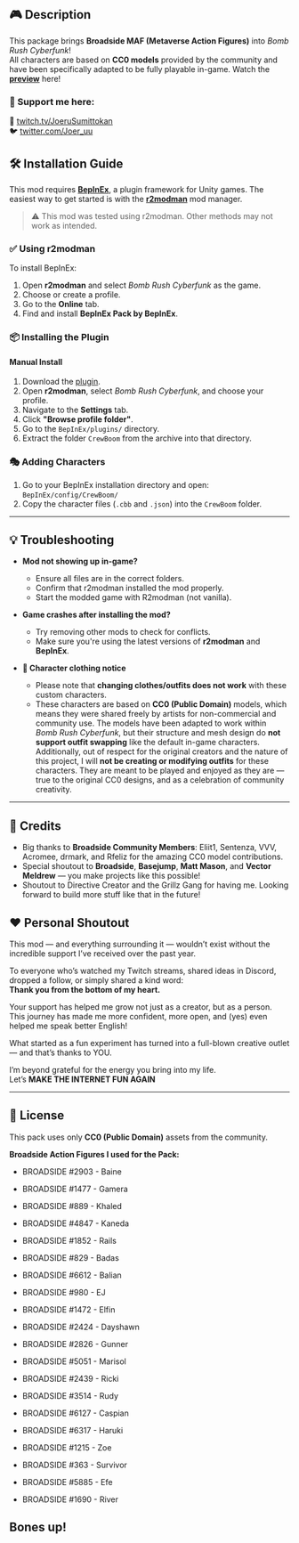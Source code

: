 ## 🎮 Description

This package brings **Broadside MAF (Metaverse Action Figures)** into *Bomb Rush Cyberfunk*!  
All characters are based on **CC0 models** provided by the community and have been specifically adapted to be fully playable in-game. Watch the [**preview**](https://youtu.be/n6h4D9FPCpQ) here! 


### 🚀 Support me here:

🎥 [twitch.tv/JoeruSumittokan](https://twitch.tv/JoeruSumittokan)  
🐦 [twitter.com/Joer_uu](https://twitter.com/Joer_uu)

## 🛠 Installation Guide

This mod requires [**BepInEx**](https://thunderstore.io/package/bbepis/BepInExPack/), a plugin framework for Unity games. The easiest way to get started is with the [**r2modman**](https://thunderstore.io/package/ebkr/r2modman/) mod manager.

> ⚠️ This mod was tested using r2modman. Other methods may not work as intended.

### ✅ Using r2modman

To install BepInEx:

1. Open **r2modman** and select *Bomb Rush Cyberfunk* as the game.
2. Choose or create a profile.
3. Go to the **Online** tab.
4. Find and install **BepInEx Pack by BepInEx**.

### 📦 Installing the Plugin


#### Manual Install

1. Download the [plugin](https://github.com/LunaCapra/CrewBoom/releases/download/v3.2.5/plugin.zip).
2. Open **r2modman**, select *Bomb Rush Cyberfunk*, and choose your profile.
3. Navigate to the **Settings** tab.
4. Click **"Browse profile folder"**.
5. Go to the `BepInEx/plugins/` directory.
6. Extract the folder `CrewBoom` from the archive into that directory.

### 🎭 Adding Characters

1. Go to your BepInEx installation directory and open:  
   `BepInEx/config/CrewBoom/`
2. Copy the character files (`.cbb` and `.json`) into the `CrewBoom` folder.

---

## 💡 Troubleshooting

- **Mod not showing up in-game?**
  - Ensure all files are in the correct folders.
  - Confirm that r2modman installed the mod properly.
  - Start the modded game with R2modman (not vanilla).

- **Game crashes after installing the mod?**
  - Try removing other mods to check for conflicts.
  - Make sure you're using the latest versions of **r2modman** and **BepInEx**.

- **👕 Character clothing notice**
   - Please note that **changing clothes/outfits does not work** with these custom characters.
   - These characters are based on **CC0 (Public Domain)** models, which means they were shared freely by artists for non-commercial and community use. The models have been adapted to work within *Bomb Rush Cyberfunk*, but their structure and mesh design do **not support outfit swapping** like the default in-game characters. Additionally, out of respect for the original creators and the nature of this project, I will **not be creating or modifying outfits** for these characters. They are meant to be played and enjoyed as they are — true to the original CC0 designs, and as a celebration of community creativity.


---

## 📢 Credits

- Big thanks to **Broadside Community Members**: Eliit1, Sentenza, VVV, Acromee, drmark, and Rfeliz for the amazing CC0 model contributions.
- Special shoutout to **Broadside**, **Basejump**, **Matt Mason**, and **Vector Meldrew** — you make projects like this possible!
- Shoutout to Directive Creator and the Grillz Gang for having me. Looking forward to build more stuff like that in the future!


## ❤️ Personal Shoutout

This mod — and everything surrounding it — wouldn’t exist without the incredible support I’ve received over the past year.

To everyone who’s watched my Twitch streams, shared ideas in Discord, dropped a follow, or simply shared a kind word:  
**Thank you from the bottom of my heart.**

Your support has helped me grow not just as a creator, but as a person.  
This journey has made me more confident, more open, and (yes) even helped me speak better English!

What started as a fun experiment has turned into a full-blown creative outlet — and that’s thanks to YOU.

I’m beyond grateful for the energy you bring into my life.  
Let’s **MAKE THE INTERNET FUN AGAIN**
  

---

## 📝 License

This pack uses only **CC0 (Public Domain)** assets from the community.  


**Broadside Action Figures I used for the Pack:**

   - BROADSIDE #2903 - Baine

   - BROADSIDE #1477 - Gamera

   - BROADSIDE #889 - Khaled

   - BROADSIDE #4847 - Kaneda

   - BROADSIDE #1852 - Rails

   - BROADSIDE #829 - Badas

   - BROADSIDE #6612 - Balian

   - BROADSIDE #980 - EJ

   - BROADSIDE #1472 - Elfin

   - BROADSIDE #2424 - Dayshawn

   - BROADSIDE #2826 - Gunner

   - BROADSIDE #5051 - Marisol

   - BROADSIDE #2439 - Ricki

   - BROADSIDE #3514 - Rudy

   - BROADSIDE #6127 - Caspian

   - BROADSIDE #6317 - Haruki

   - BROADSIDE #1215 - Zoe

   - BROADSIDE #363 - Survivor

   - BROADSIDE #5885 - Efe

   - BROADSIDE #1690 - River

## **Bones up!**


